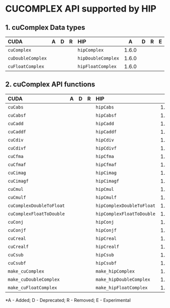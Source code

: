 # CUCOMPLEX API supported by HIP

## **1. cuComplex Data types**

|**CUDA**|**A**|**D**|**R**|**HIP**|**A**|**D**|**R**|**E**|
|:--|:-:|:-:|:-:|:--|:-:|:-:|:-:|:-:|
|`cuComplex`| | | |`hipComplex`|1.6.0| | | |
|`cuDoubleComplex`| | | |`hipDoubleComplex`|1.6.0| | | |
|`cuFloatComplex`| | | |`hipFloatComplex`|1.6.0| | | |

## **2. cuComplex API functions**

|**CUDA**|**A**|**D**|**R**|**HIP**|**A**|**D**|**R**|**E**|
|:--|:-:|:-:|:-:|:--|:-:|:-:|:-:|:-:|
|`cuCabs`| | | |`hipCabs`|1.6.0| | | |
|`cuCabsf`| | | |`hipCabsf`|1.6.0| | | |
|`cuCadd`| | | |`hipCadd`|1.6.0| | | |
|`cuCaddf`| | | |`hipCaddf`|1.6.0| | | |
|`cuCdiv`| | | |`hipCdiv`|1.6.0| | | |
|`cuCdivf`| | | |`hipCdivf`|1.6.0| | | |
|`cuCfma`| | | |`hipCfma`|1.6.0| | | |
|`cuCfmaf`| | | |`hipCfmaf`|1.6.0| | | |
|`cuCimag`| | | |`hipCimag`|1.6.0| | | |
|`cuCimagf`| | | |`hipCimagf`|1.6.0| | | |
|`cuCmul`| | | |`hipCmul`|1.6.0| | | |
|`cuCmulf`| | | |`hipCmulf`|1.6.0| | | |
|`cuComplexDoubleToFloat`| | | |`hipComplexDoubleToFloat`|1.6.0| | | |
|`cuComplexFloatToDouble`| | | |`hipComplexFloatToDouble`|1.6.0| | | |
|`cuConj`| | | |`hipConj`|1.6.0| | | |
|`cuConjf`| | | |`hipConjf`|1.6.0| | | |
|`cuCreal`| | | |`hipCreal`|1.6.0| | | |
|`cuCrealf`| | | |`hipCrealf`|1.6.0| | | |
|`cuCsub`| | | |`hipCsub`|1.6.0| | | |
|`cuCsubf`| | | |`hipCsubf`|1.6.0| | | |
|`make_cuComplex`| | | |`make_hipComplex`|1.6.0| | | |
|`make_cuDoubleComplex`| | | |`make_hipDoubleComplex`|1.6.0| | | |
|`make_cuFloatComplex`| | | |`make_hipFloatComplex`|1.6.0| | | |


\*A - Added; D - Deprecated; R - Removed; E - Experimental